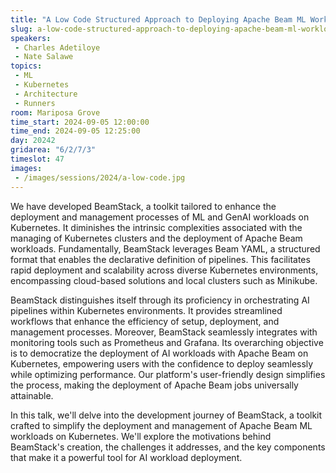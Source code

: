 ```yaml
---
title: "A Low Code Structured Approach to Deploying Apache Beam ML Workloads on Kubernetes using BeamStack"
slug: a-low-code-structured-approach-to-deploying-apache-beam-ml-workloads-on-kubernetes-using-beamstack
speakers:
 - Charles Adetiloye
 - Nate Salawe
topics:
 - ML
 - Kubernetes
 - Architecture
 - Runners
room: Mariposa Grove
time_start: 2024-09-05 12:00:00
time_end: 2024-09-05 12:25:00
day: 20242
gridarea: "6/2/7/3"
timeslot: 47
images:
 - /images/sessions/2024/a-low-code.jpg 
---
```


We have developed BeamStack, a toolkit tailored to enhance the deployment and management processes of ML and GenAI workloads on Kubernetes. It diminishes the intrinsic complexities associated with the managing of Kubernetes clusters and the deployment of Apache Beam workloads. Fundamentally, BeamStack leverages Beam YAML, a structured format that enables the declarative definition of pipelines. This facilitates rapid deployment and scalability across diverse Kubernetes environments, encompassing cloud-based solutions and local clusters such as Minikube.

BeamStack distinguishes itself through its proficiency in orchestrating AI pipelines within Kubernetes environments. It provides streamlined workflows that enhance the efficiency of setup, deployment, and management processes. Moreover, BeamStack seamlessly integrates with monitoring tools such as Prometheus and Grafana. Its overarching objective is to democratize the deployment of AI workloads with Apache Beam on Kubernetes, empowering users with the confidence to deploy seamlessly while optimizing performance. Our platform's user-friendly design simplifies the process, making the deployment of Apache Beam jobs universally attainable.

In this talk, we'll delve into the development journey of BeamStack, a toolkit crafted to simplify the deployment and management of Apache Beam ML workloads on Kubernetes. We'll explore the motivations behind BeamStack's creation, the challenges it addresses, and the key components that make it a powerful tool for AI workload deployment.